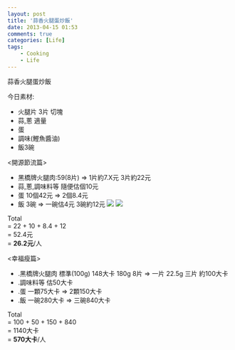 ```yaml
---
layout: post
title: '蒜香火腿蛋炒飯'
date: 2013-04-15 01:53
comments: true
categories: [Life]
tags:
	- Cooking
	- Life
---
```



蒜香火腿蛋炒飯

今日素材:

- 火腿片 3片 切塊
- 蒜,蔥 適量
- 蛋
- 調味(鰹魚醬油)
- 飯3碗
<!--more-->


<開源節流篇>   

  
- 黑橋牌火腿肉:59(8片) => 1片約7.X元 
  3片約22元  
- 蒜,蔥,調味料等
  隨便估個10元
- 蛋 
  10個42元 => 2個8.4元
- 飯 3碗 => 一碗估4元
  3碗約12元
![](https://lh5.googleusercontent.com/-CgcXIfEmLas/UdAlsY-J56I/AAAAAAAAAsU/kcVTQ0iE_vQ/w493-h874-no/food_04151.jpg)
![](https://lh4.googleusercontent.com/-ZIclv7KW6CA/UdAls2re20I/AAAAAAAAAsg/lAYEIf3ZGLk/w1296-h731-no/food_04152.jpg)


Total   
= 22 + 10 + 8.4 + 12   
= 52.4元  
= **26.2元**/人  

<幸福瘦篇>  

- .黑橋牌火腿肉
  標準(100g) 148大卡
  180g 8片 => 一片 22.5g
  三片 約100大卡
- .調味料等 
  估50大卡
- .蛋
  一顆75大卡 => 2顆150大卡
- .飯 
  一碗280大卡 => 三碗840大卡

Total   
= 100 + 50 + 150 + 840  
= 1140大卡  
= **570大卡**/人  
